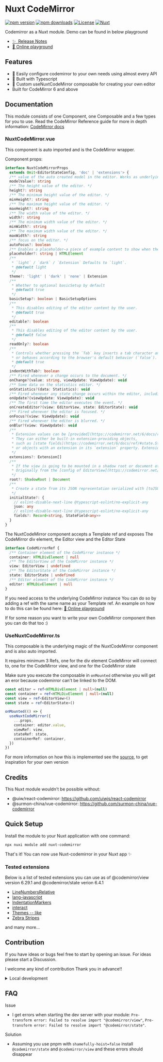# Nuxt CodeMirror

[![npm version][npm-version-src]][npm-version-href]
[![npm downloads][npm-downloads-src]][npm-downloads-href]
[![License][license-src]][license-href]
[![Nuxt][nuxt-src]][nuxt-href]

Codemirror as a Nuxt module. Demo can be found in below playground


- [✨ &nbsp;Release Notes](/CHANGELOG.md)
- [🏀 Online playground](https://stackblitz.com/edit/nuxt-starter-ev2hgm?file=app.vue)
<!-- - [📖 &nbsp;Documentation](https://example.com) -->

## Features

<!-- Highlight some of the features your module provide here -->
- 🚀 Easily configure codemirror to your own needs using almost every API
- 🚠 Built with Typescript
- 🌲 Custom useNuxtCodeMirror composable for creating your own editor
- Built for CodeMirror 6 and above

## Documentation

This module consists of one Component, one Composable and a few types for you to use.
Read the CodeMirror Reference guide for more in depth information: [CodeMirror docs](https://codemirror.net/docs/ref/)

### NuxtCodeMirror.vue
This component is auto imported and is the CodeMirror wrapper.

Component props:

```ts
interface NuxtCodeMirrorProps
  extends Omit<EditorStateConfig, 'doc' | 'extensions'> {
  /** value of the auto created model in the editor. Works as underlying logic of a V-Model */
  modelValue?: string
  /** The height value of the editor. */
  height?: string
  /** The minimum height value of the editor. */
  minHeight?: string
  /** The maximum height value of the editor. */
  maxHeight?: string
  /** The width value of the editor. */
  width?: string
  /** The minimum width value of the editor. */
  minWidth?: string
  /** The maximum width value of the editor. */
  maxWidth?: string
  /** focus on the editor. */
  autoFocus?: boolean
  /** Enables a placeholder—a piece of example content to show when the editor is empty. */
  placeholder?: string | HTMLElement
  /**
   * `light` / `dark` / `Extension` Defaults to `light`.
   * @default light
   */
  theme?: 'light' | 'dark' | 'none' | Extension
  /**
   * Whether to optional basicSetup by default
   * @default true
   */
  basicSetup?: boolean | BasicSetupOptions
  /**
   * This disables editing of the editor content by the user.
   * @default true
   */
  editable?: boolean
  /**
   * This disables editing of the editor content by the user.
   * @default false
   */
  readOnly?: boolean
  /**
   * Controls whether pressing the `Tab` key inserts a tab character and indents the text (`true`)
   * or behaves according to the browser's default behavior (`false`).
   * @default true
   */
  indentWithTab?: boolean
  /** Fired whenever a change occurs to the document. */
  onChange?(value: string, viewUpdate: ViewUpdate): void
  /** Some data on the statistics editor. */
  onStatistics?(data: Statistics): void
  /** Fired whenever any state change occurs within the editor, including non-document changes like lint results. */
  onUpdate?(viewUpdate: ViewUpdate): void
  /** The first time the editor executes the event. */
  onCreateEditor?(view: EditorView, state: EditorState): void
  /** Fired whenever the editor is focused. */
  onFocus?(view: ViewUpdate): void
  /** Fired whenever the editor is blurred. */
  onBlur?(view: ViewUpdate): void
  /**
   * Extension values can be [provided](https://codemirror.net/6/docs/ref/#state.EditorStateConfig.extensions) when creating a state to attach various kinds of configuration and behavior information.
   * They can either be built-in extension-providing objects,
   * such as [state fields](https://codemirror.net/6/docs/ref/#state.StateField) or [facet providers](https://codemirror.net/6/docs/ref/#state.Facet.of),
   * or objects with an extension in its `extension` property. Extensions can be nested in arrays arbitrarily deep—they will be flattened when processed.
   */
  extensions?: Extension[]
  /**
   * If the view is going to be mounted in a shadow root or document other than the one held by the global variable document (the default), you should pass it here.
   * Originally from the [config of EditorView](https://codemirror.net/6/docs/ref/#view.EditorView.constructor%5Econfig.root)
   */
  root?: ShadowRoot | Document
  /**
   * Create a state from its JSON representation serialized with [toJSON](https://codemirror.net/docs/ref/#state.EditorState.toJSON) function
   */
  initialState?: {
    // eslint-disable-next-line @typescript-eslint/no-explicit-any
    json: any
    // eslint-disable-next-line @typescript-eslint/no-explicit-any
    fields?: Record<string, StateField<any>>
  }
}
```

The NuxtCodeMirror component accepts a Template ref and exposes The CodeMirror div element, the Editor view and the Editor State

```ts
interface CodeMirrorRef {
  /** Container element of the CodeMirror instance */
  container: HTMLDivElement | null
  /** The EditorView of the CodeMirror instance */
  view: EditorView | undefined
  /** The EditorState of the CodeMirror instance */
  state: EditorState | undefined
  /** Editor element of the CodeMirror instance */
  editor: HTMLDivElement | null
}
```

If you need access to the underlying CodeMirror instance You can do so by adding a ref with the same name as your Template ref.
An example on how to do this can be found here: [🏀 Online playground](https://stackblitz.com/edit/nuxt-starter-ev2hgm?file=app.vue)


If for some reason you want to write your own CodeMirror component then you can do that too :)

### UseNuxtCodeMirror.ts

This composable is the underlying magic of the NuxtCodeMirror component and is also auto imported.

It requires minimum 3 Refs, one for the div element CodeMirror will connect to, one for the CodeMirror view, and one for the CodeMirror state

Make sure you execute the composable in `onMounted` otherwise you will get an eror because codemirror can't be linked to the DOM.

```ts
const editor = ref<HTMLDivElement | null>(null)
const container = ref<HTMLDivElement | null>(null)
const view = ref<EditorView>()
const state = ref<EditorState>()

onMounted(() => {
  useNuxtCodeMirror({
    ...props,
    container: editor.value,
    viewRef: view,
    stateRef: state,
    containerRef: container,
  })
})
```

For more information on how this is implemented see the [source](https://github.com/ThimoDEV/nuxt-codemirror/blob/master/src/runtime/components/NuxtCodeMirror.vue), to get inspiration for your own version

## Credits

This Nuxt module wouldn't be possible without:

- @uiw/react-codemirror: https://github.com/uiwjs/react-codemirror
- @surmon-china/vue-codemirror: https://github.com/surmon-china/vue-codemirror

## Quick Setup

Install the module to your Nuxt application with one command:

```bash
npx nuxi module add nuxt-codemirror
```

That's it! You can now use Nuxt-codemirror in your Nuxt app ✨

### Tested extensions

Below is a list of tested extensions you can use as of @codemirror/view version 6.29.1 and @codemirror/state verion 6.4.1

- [LineNumbersRelative](https://www.npmjs.com/package/@uiw/codemirror-extensions-line-numbers-relative)
- [lang-javascript](https://www.npmjs.com/package/@codemirror/lang-javascript)
- [IndentationMarkers](https://github.com/replit/codemirror-indentation-markers)
- [interact](https://github.com/replit/codemirror-interact)
- [Themes -- like](https://www.npmjs.com/package/@uiw/codemirror-theme-okaidia)
- [Zebra Stripes](https://www.npmjs.com/package/@uiw/codemirror-extensions-zebra-stripes)

and many more...

## Contribution

If you have ideas or bugs feel free to start by opening an issue. For ideas please start a Discussion.

I welcome any kind of contribution Thank you in advance!!

<details>
  <summary>Local development</summary>

  ```bash
  # Install dependencies
  pnpm i

  # Generate type stubs
  pnpm dev:prepare

  # Develop with the playground
  pnpm dev

  # Build the playground
  pnpm dev:build

  # Run ESLint
  pnpm lint

  # Run Vitest
  pnpm test
  pnpm test:watch

  # Release new version
  pnpm release
  ```

</details>


<!-- Badges -->
[npm-version-src]: https://img.shields.io/npm/v/nuxt-codemirror/latest.svg?style=flat&colorA=020420&colorB=00DC82
[npm-version-href]: https://npmjs.com/package/nuxt-codemirror

[npm-downloads-src]: https://img.shields.io/npm/dm/nuxt-codemirror.svg?style=flat&colorA=020420&colorB=00DC82
[npm-downloads-href]: https://npmjs.com/package/nuxt-codemirror

[license-src]: https://img.shields.io/npm/l/nuxt-codemirror.svg?style=flat&colorA=020420&colorB=00DC82
[license-href]: https://npmjs.com/package/nuxt-codemirror

[nuxt-src]: https://img.shields.io/badge/Nuxt-020420?logo=nuxt.js
[nuxt-href]: https://nuxt.com



## FAQ

Issue
- I get errors when starting the dev server with your module: `Pre-transform error: Failed to resolve import "@codemirror/view"`, `Pre-transform error: Failed to resolve import "@codemirror/state"`.

Solution
- Assuming you use pnpm with `shamefully-hoist=false` install `@codemirror/state` and `@codemirror/view` and these errors should disappear
